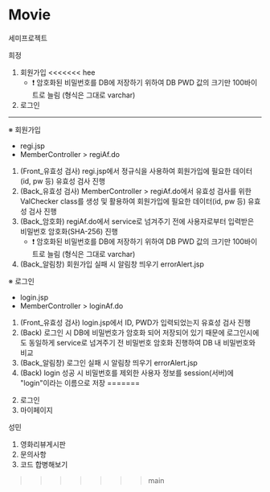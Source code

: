 # Movie
세미프로젝트

희정 
1. 회원가입
<<<<<<< hee
    - ❗ 암호화된 비밀번호를 DB에 저장하기 위하여 DB PWD 값의 크기만 100바이트로 늘림 (형식은 그대로 varchar)
3. 로그인

--------------------------------------------
※ 회원가입 
- regi.jsp
- MemberController > regiAf.do
1) (Front_유효성 검사) regi.jsp에서 정규식을 사용하여 회원가입에 필요한 데이터(id, pw 등) 유효성 검사 진행
2) (Back_유효성 검사) MemberController > regiAf.do에서 유효성 검사를 위한 ValChecker class를 생성 및 활용하여 회원가입에 필요한 데이터(id, pw 등) 유효성 검사 진행
3) (Back_암호화) regiAf.do에서 service로 넘겨주기 전에 사용자로부터 입력받은 비밀번호 암호화(SHA-256) 진행
    - ❗ 암호화된 비밀번호를 DB에 저장하기 위하여 DB PWD 값의 크기만 100바이트로 늘림 (형식은 그대로 varchar)
4) (Back_알림창) 회원가입 실패 시 알림창 띄우기 errorAlert.jsp


※ 로그인
- login.jsp
- MemberController > loginAf.do
1) (Front_유효성 검사) login.jsp에서 ID, PWD가 입력되었는지 유효성 검사 진행
2) (Back) 로그인 시 DB에 비밀번호가 암호화 되어 저장되어 있기 때문에 로그인시에도 동일하게 service로 넘겨주기 전 비밀번호 암호화 진행하여 DB 내 비밀번호와 비교
3) (Back_알림창) 로그인 실패 시 알림창 띄우기 errorAlert.jsp
4) (Back) login 성공 시 비밀번호를 제외한 사용자 정보를 session(서버)에 "login"이라는 이름으로 저장
=======
2. 로그인
3. 마이페이지

성민
1. 영화리뷰게시판
2. 문의사항
3. 코드 합병해보기

>>>>>>> main
